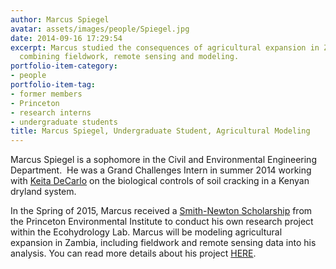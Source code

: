 ```yaml
---
author: Marcus Spiegel
avatar: assets/images/people/Spiegel.jpg
date: 2014-09-16 17:29:54
excerpt: Marcus studied the consequences of agricultural expansion in Zambia,
  combining fieldwork, remote sensing and modeling.
portfolio-item-category:
- people
portfolio-item-tag:
- former members
- Princeton
- research interns
- undergraduate students
title: Marcus Spiegel, Undergraduate Student, Agricultural Modeling
---
```


<span style="color: #000000;"></span>
<p>
  Marcus Spiegel is a sophomore in the Civil and Environmental Engineering Department.  He was a Grand Challenges Intern in summer 2014 working with <a href="http://caylor.eri.ucsb.edu/portfolio-item/keita-decarlo-phd-student/" target="_blank">Keita DeCarlo</a> on the biological controls of soil cracking in a Kenyan dryland system.</p>

<p>
  In the Spring of 2015, Marcus received a <a href="http://www.princeton.edu/pei/undergrads/pei-environmental-scholar/" target="_blank">Smith-Newton Scholarship</a> from the Princeton Environmental Institute to conduct his own research project within the Ecohydrology Lab. Marcus will be modeling agricultural expansion in Zambia, including fieldwork and remote sensing data into his analysis. You can read more details about his project <a href="http://caylor.eri.ucsb.edu/2015/03/marcus-spiegel-receives-smith-newton-scholarship/" target="_blank">HERE</a>.
</p>
<p>
   
</p>